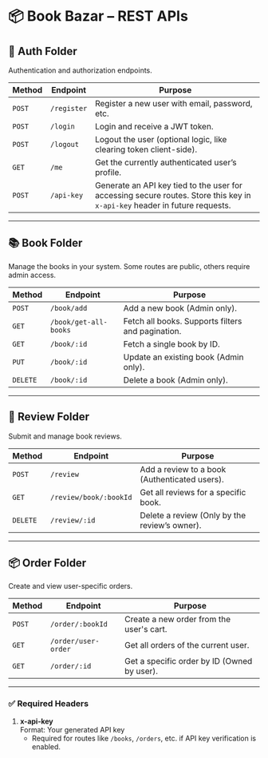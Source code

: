 # 📦 Book Bazar – REST APIs

## 🔐 Auth Folder
Authentication and authorization endpoints.

| Method | Endpoint      | Purpose |
|--------|---------------|---------|
| `POST` | `/register`   | Register a new user with email, password, etc. |
| `POST` | `/login`      | Login and receive a JWT token. |
| `POST` | `/logout`     | Logout the user (optional logic, like clearing token client-side). |
| `GET`  | `/me`         | Get the currently authenticated user’s profile. |
| `POST` | `/api-key`    | Generate an API key tied to the user for accessing secure routes. Store this key in `x-api-key` header in future requests. |

---

## 📚 Book Folder  
Manage the books in your system. Some routes are public, others require admin access.

| Method | Endpoint         | Purpose |
|--------|------------------|---------|
| `POST` | `/book/add`         | Add a new book (Admin only). |
| `GET`  | `/book/get-all-books`         | Fetch all books. Supports filters and pagination. |
| `GET`  | `/book/:id`     | Fetch a single book by ID. |
| `PUT`  | `/book/:id`     | Update an existing book (Admin only). |
| `DELETE` | `/book/:id`   | Delete a book (Admin only). |

---

## 📝 Review Folder  
Submit and manage book reviews.

| Method | Endpoint                    | Purpose |
|--------|-----------------------------|---------|
| `POST` | `/review`                  | Add a review to a book (Authenticated users). |
| `GET`  | `/review/book/:bookId`     | Get all reviews for a specific book. |
| `DELETE` | `/review/:id`            | Delete a review (Only by the review’s owner). |

---

## 📦 Order Folder  
Create and view user-specific orders.

| Method | Endpoint                | Purpose |
|--------|-------------------------|---------|
| `POST` | `/order/:bookId`               | Create a new order from the user's cart. |
| `GET`  | `/order/user-order`               | Get all orders of the current user. |
| `GET`  | `/order/:id`      | Get a specific order by ID (Owned by user). |

---

### ✅ Required Headers
1. **x-api-key**  
   Format: Your generated API key  
   - Required for routes like `/books`, `/orders`, etc. if API key verification is enabled.

